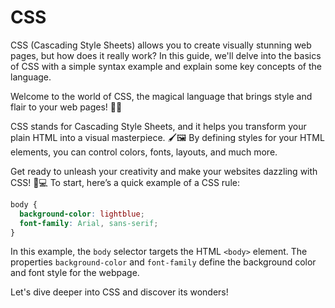 # CSS


CSS (Cascading Style Sheets) allows you to create visually stunning web pages, but how does it really work? In this guide, we'll delve into the basics of CSS with a simple syntax example and explain some key concepts of the language.

Welcome to the world of CSS, the magical language that brings style and flair to your web pages! 🎨✨

CSS stands for Cascading Style Sheets, and it helps you transform your plain HTML into a visual masterpiece. 🖌️🖼️ By defining styles for your HTML elements, you can control colors, fonts, layouts, and much more.

Get ready to unleash your creativity and make your websites dazzling with CSS! 🎉💻 To start, here’s a quick example of a CSS rule:

```css
body {
  background-color: lightblue;
  font-family: Arial, sans-serif;
}
```

In this example, the `body` selector targets the HTML `<body>` element. The properties `background-color` and `font-family` define the background color and font style for the webpage.

Let's dive deeper into CSS and discover its wonders! 
